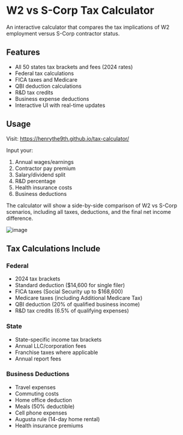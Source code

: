 # W2 vs S-Corp Tax Calculator

An interactive calculator that compares the tax implications of W2 employment versus S-Corp contractor status.

## Features

- All 50 states tax brackets and fees (2024 rates)
- Federal tax calculations
- FICA taxes and Medicare
- QBI deduction calculations
- R&D tax credits
- Business expense deductions
- Interactive UI with real-time updates

## Usage

Visit: https://henrythe9th.github.io/tax-calculator/

Input your:
1. Annual wages/earnings
2. Contractor pay premium
3. Salary/dividend split
4. R&D percentage
5. Health insurance costs
6. Business deductions

The calculator will show a side-by-side comparison of W2 vs S-Corp scenarios, including all taxes, deductions, and the final net income difference.

![image](https://github.com/user-attachments/assets/f6651e0a-d791-4759-b9fa-358c4cc81b6c)

## Tax Calculations Include

### Federal
- 2024 tax brackets
- Standard deduction ($14,600 for single filer)
- FICA taxes (Social Security up to $168,600)
- Medicare taxes (including Additional Medicare Tax)
- QBI deduction (20% of qualified business income)
- R&D tax credits (6.5% of qualifying expenses)

### State
- State-specific income tax brackets
- Annual LLC/corporation fees
- Franchise taxes where applicable
- Annual report fees

### Business Deductions
- Travel expenses
- Commuting costs
- Home office deduction
- Meals (50% deductible)
- Cell phone expenses
- Augusta rule (14-day home rental)
- Health insurance premiums
